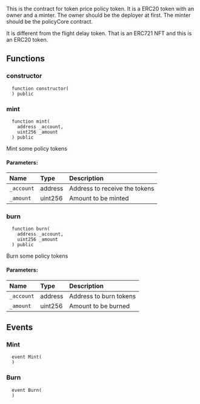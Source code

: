 This is the contract for token price policy token.
        It is a ERC20 token with an owner and a minter.
        The owner should be the deployer at first.
        The minter should be the policyCore contract.

   It is different from the flight delay token.
        That is an ERC721 NFT and this is an ERC20 token.

## Functions
### constructor
```solidity
  function constructor(
  ) public
```




### mint
```solidity
  function mint(
    address _account,
    uint256 _amount
  ) public
```
Mint some policy tokens


#### Parameters:
| Name | Type | Description                                                          |
| :--- | :--- | :------------------------------------------------------------------- |
|`_account` | address | Address to receive the tokens
|`_amount` | uint256 | Amount to be minted

### burn
```solidity
  function burn(
    address _account,
    uint256 _amount
  ) public
```
Burn some policy tokens


#### Parameters:
| Name | Type | Description                                                          |
| :--- | :--- | :------------------------------------------------------------------- |
|`_account` | address | Address to burn tokens
|`_amount` | uint256 | Amount to be burned

## Events
### Mint
```solidity
  event Mint(
  )
```



### Burn
```solidity
  event Burn(
  )
```



